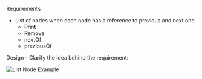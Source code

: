 Requirements

  -  List of nodes when each node has a reference to previous and next one.
       - Print
       - Remove
       - nextOf
       - previousOf 
      
      
Design
    - Clarify the idea behind the requirement:

![List Node Example](https://drive.google.com/file/d/1WzwQkRfmhxB3TjrtcV2d4nzESSA6O7wA/view?usp=sharing)
    